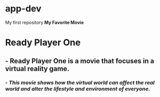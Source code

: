 # app-dev
My first repository
**My Favorite Movie**
# **Ready Player One**
## - Ready Player One is a movie that focuses in a virtual reality game.
### - *This movie shows how the virtual world can affect the real world and alter the lifestyle and environment of everyone.*
